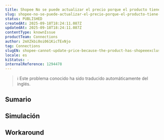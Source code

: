 ```yaml
---
title: Shopee No se puede actualizar el precio porque el producto tiene promociones exclusivas de Shopee
slug: shopee-no-se-puede-actualizar-el-precio-porque-el-producto-tiene-promociones-exclusivas-de-shopee
status: PUBLISHED
createdAt: 2025-09-18T18:24:11.087Z
updatedAt: 2025-09-18T18:24:11.087Z
contentType: knownIssue
productTeam: Connections
author: 2mXZkbi0oi061KicTExNjo
tag: Connections
slugEN: shopee-cannot-update-price-because-the-product-has-shopeeexclusive-promotions
locale: es
kiStatus: -
internalReference: 1294478
---
```


>ℹ️ Este problema conocido ha sido traducido automáticamente del inglés.

## Sumario

## Simulación

## Workaround

